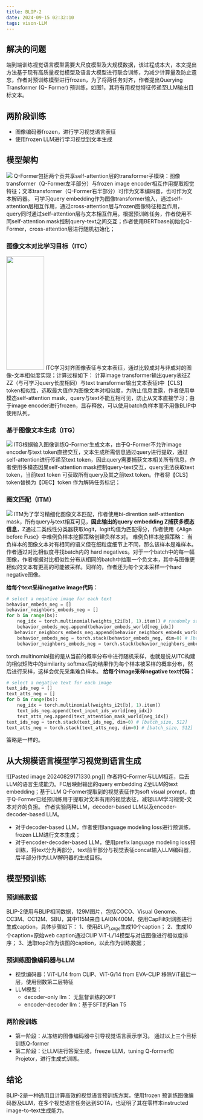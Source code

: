 ```yaml
---
title: BLIP-2
date: 2024-09-15 02:32:10
tags: vison-LLM
---
```

## 解决的问题
端到端训练视觉语言模型需要大尺度模型及大规模数据，该过程成本大，本文提出方法基于现有高质量视觉模型及语言大模型进行联合训练，为减少计算量及防止遗忘，作者对预训练模型进行frozen，为了将两任务对齐，作者提出Querying Transformer (Q- Former) 预训练，如图1，其将有用视觉特征传递至LLM输出目标文本。
## 两阶段训练
- 图像编码器frozen，进行学习视觉语言表征
- 使用frozen LLM进行学习视觉到文本生成
## 模型架构
![](/images/blip2_1.jpg)
Q-Former包括两个贡共享self-attention层的transformer子模块：图像transformer（Q-Former左半部分）与frozen image encoder相互作用提取视觉特征；文本transformer（Q-Former右半部分）可作为文本编码器，也可作为文本解码器。
可学习query embedding作为图像transformer输入，通过self-attention层相互作用，通过cross-attention层与frozen图像特征相互作用，query同时通过self-attention层与文本相互作用。根据预训练任务，作者使用不同self-attention mask控制query-text之间交互；作者使用BERTbase初始化Q-Former，cross-attention层进行随机初始化；
### 图像文本对比学习目标（ITC）
<img src="/images/blip2_2.jpg" width="100" height="300"></img>
ITC学习对齐图像表征与文本表征，通过比较成对与非成对的图像-文本相似度实现；计算过程如下：
计算image transformer输出query表征Z ZZ（与可学习query长度相同）与text transformer输出文本表征t中【CLS】token相似性，选取最大值作为图像文本对相似度，为防止信息泄露，作者使用单模态self-attention mask，query与text不能互相可见，防止从文本直接学习；由于image encoder进行frozen，显存释放，可以使用batch负样本而不用像BLIP中使用队列。
### 基于图像文本生成（ITG）
![](/images/blip2_3.jpg)
ITG根据输入图像训练Q-Former生成文本，由于Q-Former不允许image encoder与text token直接交互，文本生成所需信息通过query进行提取，通过self-attention进行传递至text token，因此query需要捕获文本相关所有信息，作者使用多模态因果self-attention mask控制query-text交互，query无法获取text token，当前text token 可获取所有query及其之前text token。作者将【CLS】token替换为【DEC】token 作为解码任务标记；
### 图文匹配（ITM）
![](/images/blip2_4.jpg)
ITM为了学习精细化图像文本匹配，作者使用bi-dirention self-atttention mask，所有query与text相互可见，**因此输出的query embedding Z捕获多模态信息**，Z通过二类线性分类器获取logit，logit均值为匹配得分，作者使用《Align before Fuse》中难例负样本挖掘策略创建负样本对。
难例负样本挖掘策略：
当负样本的图像文本对有相同的语义但在细粒度细节上不同，那么该样本是难样本。作者通过对比相似度寻找batch内的 hard negatives。对于一个batch中的每一幅图像，作者根据对比相似性分布从相同的batch中抽取一个负文本，其中与图像更相似的文本有更高的可能被采样。同样的，作者还为每个文本采样一个hard negative图像。

**给每个text采样negative image代码：**
```python
# select a negative image for each text
behavior_embeds_neg = []
behavior_neighbors_embeds_neg = []
for b in range(bs):
    neg_idx = torch.multinomial(weights_t2i[b], 1).item() # randomly sample as negative samples
	behavior_embeds_neg.append(behavior_embeds_world[neg_idx])
   behavior_neighbors_embeds_neg.append(behavior_neighbors_embeds_world[neg_idx])
	behavior_embeds_neg = torch.stack(behavior_embeds_neg, dim=0) # [batch_size, 1, 768]
	behavior_neighbors_embeds_neg = torch.stack(behavior_neighbors_embeds_neg, dim=0)
```
torch.multinomial指的是从当前的概率分布中进行随机采样，也就是说从ITC构建的相似矩阵中的similarity softmax后的结果作为每个样本被采样的概率分布，然后进行采样，这样会优先采集难负样本。
**给每个image采样negative text代码：**
```python
# select a negative text for each image
text_ids_neg = []
text_atts_neg = []
for b in range(bs):
	neg_idx = torch.multinomial(weights_i2t[b], 1).item()
	text_ids_neg.append(text_input_ids_world[neg_idx])
	text_atts_neg.append(text_attention_mask_world[neg_idx])
text_ids_neg = torch.stack(text_ids_neg, dim=0) # [batch_size, 512]
text_atts_neg = torch.stack(text_atts_neg, dim=0) # [batch_size, 512]
```
策略是一样的。
## 从大规模语言模型学习视觉到语言生成
![[Pasted image 20240829171330.png]]
作者将Q-Former与LLM相连，后去LLM的语言生成能力。FC层映射输出的query embedding Z至LLM的text embedding；基于LLM Q-Former提取到的视觉表征作为soft visual prompt，由于Q-Former已经预训练用于提取对文本有用的视觉表征，减轻LLM学习视觉-文本对齐的负担。
作者实验两种LLM，decoder-based LLM以及encoder-decoder-based LLM。
- 对于decoder-based LLM，作者使用language modeling loss进行预训练，frozen LLM进行文本生成；
- 对于encoder-decoder-based LLM，使用prefix language modeling loss预训练，将text分为两部分，text前半部分与视觉表征concat输入LLM编码器，后半部分作为LLM解码器的生成目标。
## 模型预训练
### 预训练数据
BLIP-2使用与BLIP相同数据，129M图片，包括COCO、Visual Genome、CC3M、CC12M、SBU，其中115M来自 LAION400M，使用CapFilt对网图进行生成caption，具体步骤如下：
1、使用$BLIP_{Large}$生成10个caption；
2、生成10个caption+原始web caption通过CLIP ViT-L/14模型与对应图像进行相似度排序；
3、选取top2作为该图的caption，以此作为训练数据；
### 预训练图像编码器与LLM
- 视觉编码器：ViT-L/14 from CLIP、ViT-G/14 from EVA-CLIP  移除ViT最后一层，使用倒数第二层特征
- LLM模型：
	- decoder-only llm： 无监督训练的OPT
	- encoder-decoder llm：基于SFT的Flan T5
### 两阶段训练
- 第一阶段：从冻结的图像编码器中引导视觉语言表示学习。 通过以上三个目标训练Q-former
- 第二阶段：让LLM进行答案生成，freeze LLM，tuning Q-former和Projetor，进行生成式训练。
## 结论
BLIP-2是一种通用且计算高效的视觉语言预训练方案，使用frozen 预训练图像编码器及LLM，在多个视觉语言任务达到SOTA，也证明了其在零样本instructed image-to-text生成能力。
